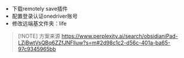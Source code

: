 - 下载remotely save插件
- 配置登录认证onedriver账号
- 修改远端基文件夹：life


> [!NOTE] 方案来源
> https://www.perplexity.ai/search/obsidianiPad-LZjBwtVsQBq6ZZfJNFlluw?s=m#2d98c1c2-d56c-401a-ba65-97c9345965bb
